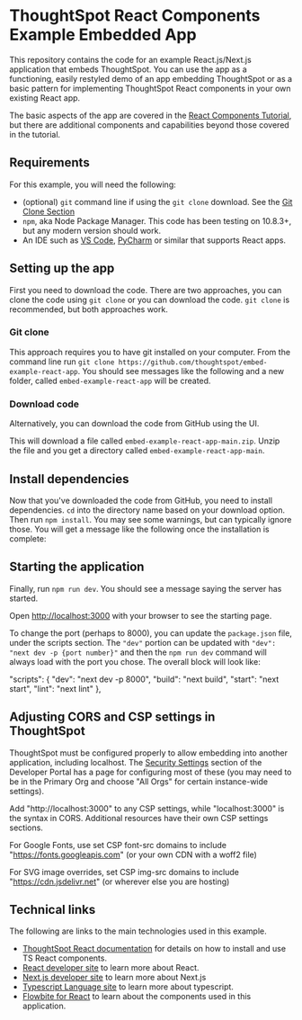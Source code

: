 # ThoughtSpot React Components Example Embedded App

This repository contains the code for an example React.js/Next.js application that embeds ThoughtSpot. You can use the app as a functioning, easily restyled demo of an app embedding ThoughtSpot or as a basic pattern for implementing ThoughtSpot React components in your own existing React app.

The basic aspects of the app are covered in the [React Components Tutorial](https://developers.thoughtspot.com/docs/tutorials/react-components/intro), but there are additional components and capabilities beyond those covered in the tutorial.

## Requirements

For this example, you will need the following:

- (optional) `git` command line if using the `git clone` download. See the [Git Clone Section](#git-clone)
- `npm`, aka Node Package Manager. This code has been testing on 10.8.3+, but any modern version should work.
- An IDE such as [VS Code](https://code.visualstudio.com/), [PyCharm](https://www.jetbrains.com/pycharm/) or similar
  that supports React apps.

## Setting up the app

First you need to download the code. There are two approaches, you can clone the code using `git clone` or you can
download the code. `git clone` is recommended, but both approaches work.

### Git clone

This approach requires you to have git installed on your computer. From the command line run
`git clone https://github.com/thoughtspot/embed-example-react-app`. You should see messages like the following and a
new folder, called `embed-example-react-app` will be created.

### Download code

Alternatively, you can download the code from GitHub using the UI.


This will download a file called `embed-example-react-app-main.zip`. Unzip the file and you get a directory
called `embed-example-react-app-main`.

## Install dependencies

Now that you've downloaded the code from GitHub, you need to install dependencies. `cd` into the directory name based
on your download option. Then run `npm install`. You may see some warnings, but can typically ignore those. You will get
a message like the following once the installation is complete:


## Starting the application

Finally, run `npm run dev`. You should see a message saying the server has started.

Open [http://localhost:3000](http://localhost:3000) with your browser to see the starting page.

To change the port (perhaps to 8000), you can update the `package.json` file, under the scripts section. The `"dev"` portion can be updated with `"dev": "next dev -p {port number}"` and then the `npm run dev` command will always load with the port you chose. The overall block will look like:

  "scripts": {
    "dev": "next dev -p 8000",
    "build": "next build",
    "start": "next start",
    "lint": "next lint"
  },

## Adjusting CORS and CSP settings in ThoughtSpot
ThoughtSpot must be configured properly to allow embedding into another application, including localhost. The [Security Settings](https://developers.thoughtspot.com/docs/security-settings#_add_domains_to_csp_and_cors_allowlists) section of the Developer Portal has a page for configuring most of these (you may need to be in the Primary Org and choose "All Orgs" for certain instance-wide settings).

Add "http://localhost:3000" to any CSP settings, while "localhost:3000" is the syntax in CORS. Additional resources have their own CSP settings sections. 

For Google Fonts, use set CSP font-src domains to include 
"https://fonts.googleapis.com" (or your own CDN with a woff2 file)

For SVG image overrides, set CSP img-src domains to include "https://cdn.jsdelivr.net" (or wherever else you are hosting)


## Technical links

The following are links to the main technologies used in this example.

- [ThoughtSpot React documentation](https://developers.thoughtspot.com/docs/react-app-embed) for details on how to
  install and use TS React components.
- [React developer site](https://react.dev/) to learn more about React.
- [Next.js developer site](https://nextjs.org/) to learn more about Next.js
- [Typescript Language site](https://www.typescriptlang.org/) to learn more about typescript.
- [Flowbite for React](https://flowbite-react.com/) to learn about the components used in this application.
